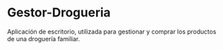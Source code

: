 # Gestor-Drogueria
Aplicación de escritorio, utilizada para gestionar y comprar los productos de una droguería familiar.
